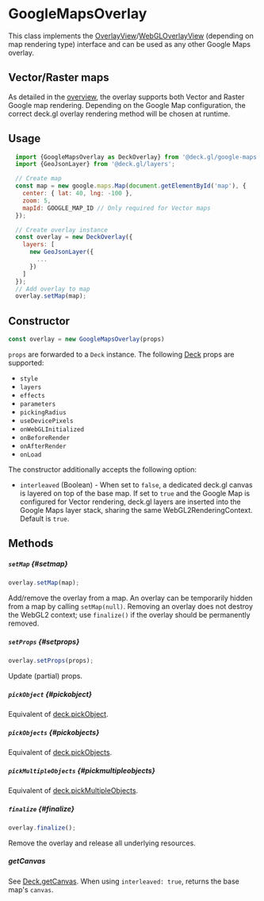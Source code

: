# GoogleMapsOverlay

This class implements the [OverlayView](https://developers.google.com/maps/documentation/javascript/reference/overlay-view#OverlayView)/[WebGLOverlayView](https://developers.google.com/maps/documentation/javascript/reference/webgl#WebGLOverlayView) (depending on map rendering type) interface and can be used as any other Google Maps overlay.

## Vector/Raster maps

As detailed in the [overview](./overview.md), the overlay supports both Vector and Raster Google map rendering. Depending on the Google Map configuration, the correct deck.gl overlay rendering method will be chosen at runtime.

## Usage

```js
  import {GoogleMapsOverlay as DeckOverlay} from '@deck.gl/google-maps';
  import {GeoJsonLayer} from '@deck.gl/layers';

  // Create map
  const map = new google.maps.Map(document.getElementById('map'), {
    center: { lat: 40, lng: -100 },
    zoom: 5,
    mapId: GOOGLE_MAP_ID // Only required for Vector maps
  });

  // Create overlay instance
  const overlay = new DeckOverlay({
    layers: [
      new GeoJsonLayer({
        ...
      })
    ]
  });
  // Add overlay to map
  overlay.setMap(map);
```


## Constructor

```js
const overlay = new GoogleMapsOverlay(props)
```

`props` are forwarded to a `Deck` instance. The following [Deck](../core/deck.md) props are supported:

- `style`
- `layers`
- `effects`
- `parameters`
- `pickingRadius`
- `useDevicePixels`
- `onWebGLInitialized`
- `onBeforeRender`
- `onAfterRender`
- `onLoad`

The constructor additionally accepts the following option:

- `interleaved` (Boolean) - When set to `false`, a dedicated deck.gl canvas is layered on top of the base map. If set to `true` and the Google Map is configured for Vector rendering, deck.gl layers are inserted into the Google Maps layer stack, sharing the same WebGL2RenderingContext. Default is `true`.

## Methods

##### `setMap` {#setmap}

```js
overlay.setMap(map);
```

Add/remove the overlay from a map. An overlay can be temporarily hidden from a map by calling `setMap(null)`. Removing an overlay does not destroy the WebGL2 context; use `finalize()` if the overlay should be permanently removed.

##### `setProps` {#setprops}

```js
overlay.setProps(props);
```

Update (partial) props.

##### `pickObject` {#pickobject}

Equivalent of [deck.pickObject](../core/deck.md).

##### `pickObjects` {#pickobjects}

Equivalent of [deck.pickObjects](../core/deck.md).

##### `pickMultipleObjects` {#pickmultipleobjects}

Equivalent of [deck.pickMultipleObjects](../core/deck.md).

##### `finalize` {#finalize}

```js
overlay.finalize();
```

Remove the overlay and release all underlying resources.

##### getCanvas

See [Deck.getCanvas](../core/deck.md#getcanvas). When using `interleaved: true`, returns the base map's `canvas`.